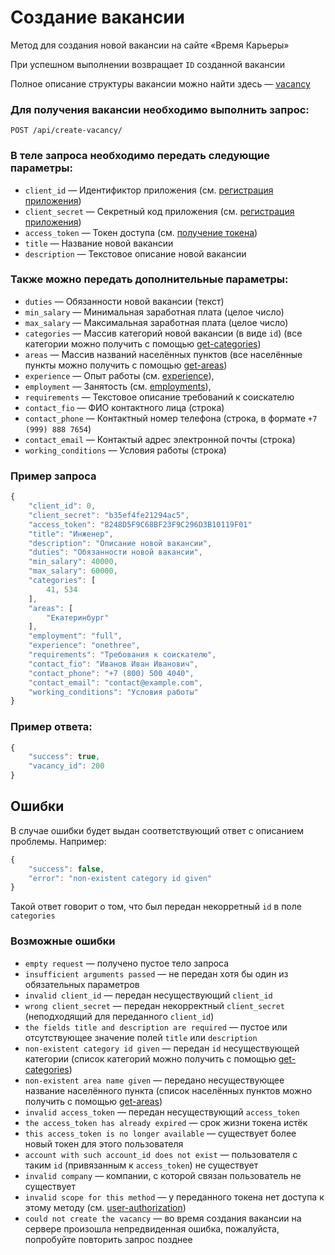 # Создание вакансии

Метод для создания новой вакансии на сайте «Время Карьеры»

При успешном выполнении возвращает `ID` созданной вакансии

Полное описание структуры вакансии можно найти здесь — [vacancy](https://github.com/len0xx/career-api/blob/main/docs/vacancy.md)

### Для получения вакансии необходимо выполнить запрос:
```
POST /api/create-vacancy/
```

### В теле запроса необходимо передать следующие параметры:
* `client_id` — Идентификтор приложения (см. [регистрация приложения](https://xn--80adjbxl0aeb4ii6a.xn--p1ai/wp-admin/admin.php?page=apps))
* `client_secret` — Секретный код приложения (см. [регистрация приложения](https://xn--80adjbxl0aeb4ii6a.xn--p1ai/wp-admin/admin.php?page=apps))
* `access_token` — Токен доступа (см. [получение токена](https://github.com/len0xx/career-api/blob/main/docs/auth.md))
* `title` — Название новой вакансии
* `description` — Текстовое описание новой вакансии

### Также можно передать дополнительные параметры:
* `duties` — Обязанности новой вакансии (текст)
* `min_salary` — Минимальная заработная плата (целое число)
* `max_salary` — Максимальная заработная плата (целое число)
* `categories` — Массив категорий новой вакансии (в виде `id`) (все категории можно получить с помощью [get-categories](https://github.com/len0xx/career-api/blob/main/docs/get-categories.md))
* `areas` — Массив названий населённых пунктов (все населённые пункты можно получить с помощью [get-areas](https://github.com/len0xx/career-api/blob/main/docs/get-areas.md))
* `experience` — Опыт работы (см. [experience](https://github.com/len0xx/career-api/blob/main/docs/experience.md)),
* `employment` — Занятость (см. [employments](https://github.com/len0xx/career-api/blob/main/docs/employments.md)),
* `requirements` — Текстовое описание требований к соискателю
* `contact_fio` — ФИО контактного лица (строка)
* `contact_phone` — Контактный номер телефона (строка, в формате `+7 (999) 888 7654`)
* `contact_email` — Контактый адрес электронной почты (строка)
* `working_conditions` — Условия работы (строка)

### Пример запроса
```javascript
{
    "client_id": 0,
    "client_secret": "b35ef4fe21294ac5",
    "access_token": "8248D5F9C68BF23F9C296D3B10119F01"
    "title": "Инженер",
    "description": "Описание новой вакансии",
    "duties": "Обязанности новой вакансии",
    "min_salary": 40000,
    "max_salary": 60000,
    "categories": [
        41, 534
    ],
    "areas": [
        "Екатеринбург"
    ],
    "employment": "full",
    "experience": "onethree",
    "requirements": "Требования к соискателю",
    "contact_fio": "Иванов Иван Иванович",
    "contact_phone": "+7 (800) 500 4040",
    "contact_email": "contact@example.com",
    "working_conditions": "Условия работы"
}
```

### Пример ответа:
```javascript
{
    "success": true,
    "vacancy_id": 200
}
```

## Ошибки

В случае ошибки будет выдан соответствующий ответ с описанием проблемы. Например:
```javascript
{
    "success": false,
    "error": "non-existent category id given"
}
```
Такой ответ говорит о том, что был передан некорретный `id` в поле `categories`

### Возможные ошибки
* `empty request` — получено пустое тело запроса
* `insufficient arguments passed` — не передан хотя бы один из обязательных параметров
* `invalid client_id` — передан несуществующий `client_id`
* `wrong client_secret` — передан некорректный `client_secret` (неподходящий для переданного `client_id`)
* `the fields title and description are required` — пустое или отсутствующее значение полей `title` или `description`
* `non-existent category id given` — передан `id` несуществующей категории (список категорий можно получить с помощью [get-categories](https://github.com/len0xx/career-api/blob/main/docs/get-categories.md))
* `non-existent area name given` — передано несуществующее название населённого пункта (список населённых пунктов можно получить с помощью [get-areas](https://github.com/len0xx/career-api/blob/main/docs/get-areas.md))
* `invalid access_token` — передан несуществующий `access_token`
* `the access_token has already expired` — срок жизни токена истёк
* `this access_token is no longer available` — существует более новый токен для этого пользователя
* `account with such account_id does not exist` — пользователя с таким `id` (привязанным к `access_token`) не существует
* `invalid company` — компании, с которой связан пользователь не существует
* `invalid scope for this method` — у переданного токена нет доступа к этому методу (см. [user-authorization](https://github.com/len0xx/career-api/blob/main/docs/user-authorization.md#%D0%B2%D0%BE%D0%B7%D0%BC%D0%BE%D0%B6%D0%BD%D1%8B%D0%B5-%D0%B7%D0%BD%D0%B0%D1%87%D0%B5%D0%BD%D0%B8%D1%8F-scope))
* `could not create the vacancy` — во время создания вакансии на сервере произошла непредвиденная ошибка, пожалуйста, попробуйте повторить запрос позднее

